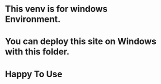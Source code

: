 # This venv is for windows Environment.
# You can deploy this site on Windows with this folder.
# Happy To Use
